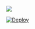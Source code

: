 [![](https://c5.patreon.com/external/logo/become_a_patron_button.png)](iprobedroidttps://www.patreon.com/iprobedroid)

[![Deploy](https://www.herokucdn.com/deploy/button.svg)](https://heroku.com/deploy)
